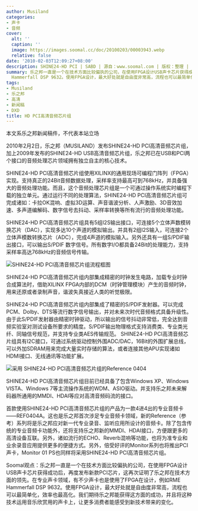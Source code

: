 ```yaml
---
author: Musiland
categories:
- 声卡
- 音频
cover:
  alt: ''
  caption: ''
  image: https://images.soomal.cc/doc/20100203/00003943.webp
  relative: false
date: '2010-02-03T12:09:27+08:00'
description: SHINE24-HD PCI | SABD | 源自：www.soomal.com | 版权：整理 |  平均/总评分：02.00/2
summary: 乐之邦一直是一个在技术方面比较偏执的公司，在使用FPGA设计USB声卡芯片获得成功后，再度发布新款PCI芯片，这再次证明了乐之邦在技术方面的领先。在专业声卡领域，有不少声卡也是使用了FPGA在设计，例如RME
  Hammerfall DSP 9632。使用FPGA设计，最大好处就是自由度非常高，流程也可以最简单化，效率也最高化。我们期待乐之邦能获得这方面的成功，并且将这种技术运用音乐欣赏用的声卡上，让更多消费者能感受到新技术带来的变化
tags:
- Musiland
- 乐之邦
- 高清
- 新闻稿
- DXD
title: HD PCI高清音频芯片组
---
```


本文系乐之邦新闻稿件，不代表本站立场



2010年2月2日，乐之邦（MUSILAND）发布SHINE24-HD PCI高清音频芯片组，加上2009年发布的SHINE24-HD USB高清音频芯片组，乐之邦已在USB和PCI两个接口的音频处理芯片领域拥有独立自主的核心技术。



SHINE24-HD PCI高清音频芯片组使用XILINX的通用现场可编程门阵列（FPGA）实现。支持真正的24Bit音频数据处理，采样率支持最高可到768kHz，并具备强大的音频处理功能。而且，这个音频处理芯片组是一个可通过操作系统实时编程下载的独立单元。通过运行不同的处理算法，SHINE24-HD 
PCI高清音频芯片组可完成诸如：卡拉OK混响、虚拟3D运算、声音谐波分析、人声激励、3D音效加速、多声道编解码、数字信号去抖动、采样率转换等所有流行的音频处理功能。



SHINE24-HD PCI高清音频芯片组具有5组I2S输出接口，可连接5个立体声数模转换芯片（DAC），实现多达10个声道的模拟输出。并具有2组I2S输入，可连接2个立体声模数转换芯片（ADC），完成4声道的模拟输入。另外还具有一组S/PDIF输出接口，可以输出S/PDIF 数字信号。所有数字I/O都具备24Bit的处理能力，支持采样率高达768kHz的音频信号传输。



![SHINE24-HD PCI高清音频芯片组流程框图](https://images.soomal.cc/doc/20100203/00003942.webp)



SHINE24-HD PCI高清音频芯片组内部集成精密的时钟发生电路，加载专业时钟合成算法时，借助XILINX FPGA内部的DCM（时钟管理模块）产生的音频时钟，用来还原或者录制声音，谐波失真接近人类的听觉极限。



SHINE24-HD PCI高清音频芯片组内部集成了精密的S/PDIF发射器。可以完成PCM、Dolby、DTS等流行数字信号输出，并对未来次时代音频格式具备升级性。由于此S/PDIF发射器由精密时钟驱动，所以输出的信号抖动非常低，完全达到音频实验室对测试设备所要求的精度。S/PDIF输出物理格式支持消费类、专业类光纤、同轴信号规范，并支持专业类AES传输规范。
SHINE24-HD PCI高清音频芯片组具有I2C接口，可通过系统驱动控制外围ADC/DAC，16Bit的外围扩展总线，可以外加SDRAM用来完成大量实时存储的算法，或者连接其他APU实现诸如HDMI接口、无线通讯等功能扩展。



![采用 SHINE24-HD PCI高清音频芯片组的Reference 0404](https://images.soomal.cc/doc/20100203/00003943.webp)



SHINE24-HD PCI高清音频芯片组目前已经具备了包含Windows XP、Windows VISTA、Windows 7等主流操作系统的WDM、ASIO驱动。并支持乐之邦未来解码器所通用的MMDI、HDAI等应对高清音频码流的接口。



首款使用SHINE24-HD PCI高清音频芯片组的产品为一款4进4出的专业音频卡――REF0404A。这也是乐之邦首次涉足专业音频卡领域，新的Reference（参考）系列将是乐之邦应对新一代专业录音、监听应用所设计的音频卡。除了包含传统的专业音频卡功能外，还将支持乐之邦新的MMDI、HDAI接口，方便跟更多的高清设备互联。另外，诸如流行的ECHO、Reverb混响等功能，也将为准专业和业余录音应用提供更多的便捷方式。另外，倍受好评的Monitor系列也将推出PCI声卡，Monitor 
01 PS也同样将采用SHINE24-HD PCI高清音频芯片组。



Soomal观点：乐之邦一直是一个在技术方面比较偏执的公司，在使用FPGA设计USB声卡芯片获得成功后，再度发布新款PCI芯片，这再次证明了乐之邦在技术方面的领先。在专业声卡领域，有不少声卡也是使用了FPGA在设计，例如RME Hammerfall DSP 9632。使用FPGA设计，最大好处就是自由度非常高，流程也可以最简单化，效率也最高化。我们期待乐之邦能获得这方面的成功，并且将这种技术运用音乐欣赏用的声卡上，让更多消费者能感受到新技术带来的变化。